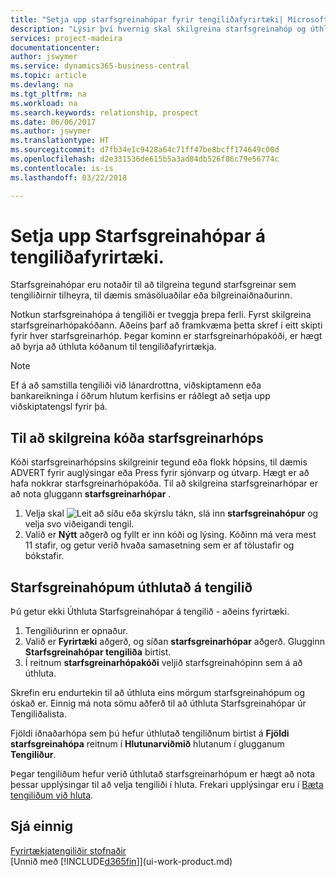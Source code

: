 ```yaml
---
title: "Setja upp starfsgreinahópar fyrir tengiliðafyrirtæki| Microsoft Docs"
description: "Lýsir því hvernig skal skilgreina starfsgreinahóp og úthluta honum til tengiliðafyrirtækis, til dæmis smásöluaðilar eða bílgreinaiðnaðurinn."
services: project-madeira
documentationcenter: 
author: jswymer
ms.service: dynamics365-business-central
ms.topic: article
ms.devlang: na
ms.tgt_pltfrm: na
ms.workload: na
ms.search.keywords: relationship, prospect
ms.date: 06/06/2017
ms.author: jswymer
ms.translationtype: HT
ms.sourcegitcommit: d7fb34e1c9428a64c71ff47be8bcff174649c00d
ms.openlocfilehash: d2e331536de615b5a3ad84db526f86c79e56774c
ms.contentlocale: is-is
ms.lasthandoff: 03/22/2018

---
```

# <a name="set-up-industry-groups-for-contact-companies"></a>Setja upp Starfsgreinahópar á tengiliðafyrirtæki.
Starfsgreinahópar eru notaðir til að tilgreina tegund starfsgreinar sem tengiliðirnir tilheyra, til dæmis smásöluaðilar eða bílgreinaiðnaðurinn.

Notkun starfsgreinahópa á tengiliði er tveggja þrepa ferli. Fyrst skilgreina starfsgreinarhópakóðann. Aðeins þarf að framkvæma þetta skref í eitt skipti fyrir hver starfsgreinarhóp. Þegar kominn er starfsgreinarhópakóði, er hægt að byrja að úthluta kóðanum til tengiliðafyrirtækja.

> [!NOTE]  
>   Ef á að samstilla tengiliði við lánardrottna, viðskiptamenn eða bankareikninga í öðrum hlutum kerfisins er ráðlegt að setja upp viðskiptatengsl fyrir þá.

## <a name="to-define-an-industry-group-code"></a>Til að skilgreina kóða starfsgreinarhóps
Kóði starfsgreinarhópsins skilgreinir tegund eða flokk hópsins, til dæmis ADVERT fyrir auglýsingar eða Press fyrir sjónvarp og útvarp. Hægt er að hafa nokkrar starfsgreinarhópakóða. Til að skilgreina starfsgreinarhópar er að nota gluggann **starfsgreinarhópar** .

1. Velja skal ![Leit að síðu eða skýrslu](media/ui-search/search_small.png "Leit að síðu eða skýrslu táknið") tákn, slá inn **starfsgreinahópur** og velja svo viðeigandi tengil.
2. Valið er **Nýtt** aðgerð og fyllt er inn kóði og lýsing. Kóðinn má vera mest 11 stafir, og getur verið hvaða samasetning sem er af tölustafir og bókstafir.

## <a name="AssignIndustryGroupContact"></a> Starfsgreinahópum úthlutað á tengilið
Þú getur ekki Úthluta Starfsgreinahópar á tengilið - aðeins fyrirtæki.

1. Tengiliðurinn er opnaður.
2. Valið er **Fyrirtæki** aðgerð, og síðan **starfsgreinarhópar** aðgerð. Glugginn **Starfsgreinahópar tengiliða** birtist.
3. Í reitnum **starfsgreinarhópakóði** veljið starfsgreinahópinn sem á að úthluta.

Skrefin eru endurtekin til að úthluta eins mörgum starfsgreinahópum og óskað er. Einnig má nota sömu aðferð til að úthluta Starfsgreinahópar úr Tengiliðalista.

Fjöldi iðnaðarhópa sem þú hefur úthlutað tengiliðnum birtist á **Fjöldi starfsgreinahópa** reitnum í **Hlutunarviðmið** hlutanum í glugganum **Tengiliður**.

Þegar tengiliðum hefur verið úthlutað starfsgreinarhópum er hægt að nota þessar upplýsingar til að velja tengiliði í hluta. Frekari upplýsingar eru í [Bæta tengiliðum við hluta](marketing-add-contact-segment.md).

## <a name="see-also"></a>Sjá einnig
[Fyrirtækjatengiliðir stofnaðir](marketing-create-contact-companies.md)  
[Unnið með [!INCLUDE[d365fin](includes/d365fin_md.md)]](ui-work-product.md)

